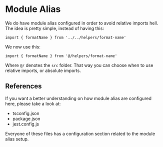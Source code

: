 # Module Alias

We do have module alias configured in order to avoid relative imports hell. The idea is pretty simple, instead of having this:

`import { formatName } from '../../helpers/format-name'`

We now use this:

`import { formatName } from '@/helpers/format-name'`

Where `@/` denotes the `src` folder. That way you can choose when to use relative imports, or absolute imports.

## References

If you want a better understanding on how module alias are configured here, please take a look at:

- tsconfig.json
- package.json
- jest.config.js

Everyone of these files has a configuration section related to the module alias setup.
